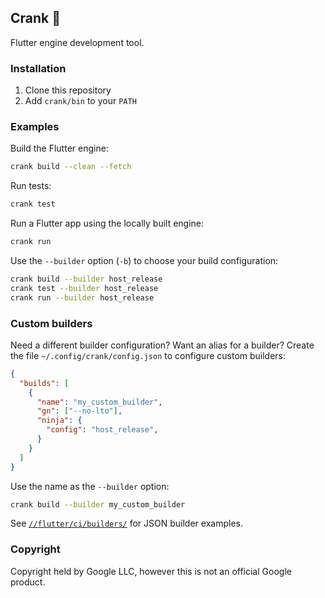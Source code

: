 ## Crank 🔧

Flutter engine development tool.

### Installation

1. Clone this repository
2. Add `crank/bin` to your `PATH`

### Examples

Build the Flutter engine:

```sh
crank build --clean --fetch
```

Run tests:

```sh
crank test
```

Run a Flutter app using the locally built engine:

```sh
crank run
```

Use the `--builder` option (`-b`) to choose your build configuration:

```sh
crank build --builder host_release
crank test --builder host_release
crank run --builder host_release
```

### Custom builders

Need a different builder configuration? Want an alias for a builder? Create
the file `~/.config/crank/config.json` to configure custom builders:

```json
{
  "builds": [
    {
      "name": "my_custom_builder",
      "gn": ["--no-lto"],
      "ninja": {
        "config": "host_release",
      }
    }
  ]
}
```

Use the name as the `--builder` option:

```sh
crank build --builder my_custom_builder
```

See [`//flutter/ci/builders/`](https://github.com/flutter/engine/tree/main/ci/builders)
for JSON builder examples.

### Copyright

Copyright held by Google LLC, however this is not an official Google product.
